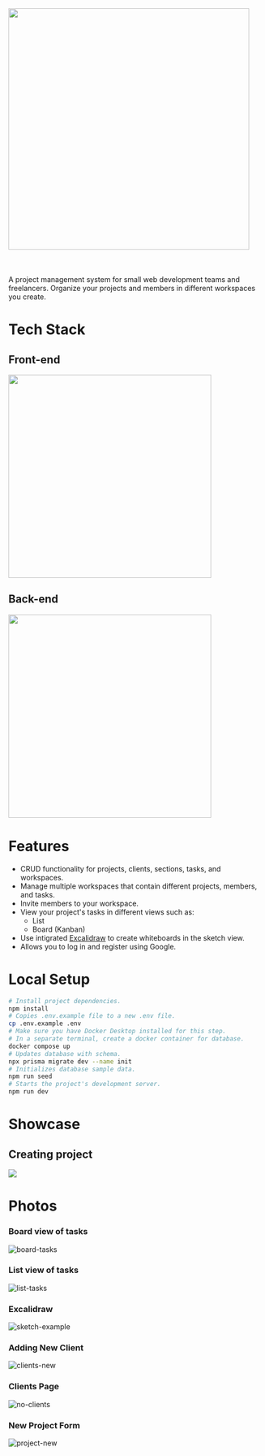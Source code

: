 <img src="https://github.com/jacobrdz77/selfwork/assets/70309225/da0b6a11-3cab-4ca5-b2a4-f3b6fa69bdfe" style="width:475px; margin-bottom:36px;"/>

A project management system for small web development teams and freelancers. Organize your projects and members in different workspaces you create.

# Tech Stack

## Front-end
<img src="https://skillicons.dev/icons?i=react,ts,nextjs,scss" style="width:400px"/>

## Back-end
<img src="https://skillicons.dev/icons?i=nodejs,ts,prisma" style="width:400px"/>

# Features

- CRUD functionality for projects, clients, sections, tasks, and workspaces.
- Manage multiple workspaces that contain different projects, members, and tasks.
- Invite members to your workspace.
- View your project's tasks in different views such as:
  - List
  - Board (Kanban)
- Use intigrated [Excalidraw](https://excalidraw.com/) to create whiteboards in the sketch view.
- Allows you to log in and register using Google.

# Local Setup
```sh
# Install project dependencies.
npm install
# Copies .env.example file to a new .env file.
cp .env.example .env   
# Make sure you have Docker Desktop installed for this step.
# In a separate terminal, create a docker container for database.
docker compose up
# Updates database with schema.
npx prisma migrate dev --name init
# Initializes database sample data.
npm run seed              
# Starts the project's development server.
npm run dev                               
```
# Showcase
## Creating project
<img id="creating-project" src="https://github.com/jacobrdz77/selfwork/assets/70309225/05bd4b80-57ad-4553-9b3b-8990432c7c5f" />

# Photos
### Board view of tasks
![board-tasks](https://github.com/jacobrdz77/selfwork/assets/70309225/8d2ed5ac-37ca-4aad-b6a6-86856fa38c3a)
### List view of tasks
![list-tasks](https://github.com/jacobrdz77/selfwork/assets/70309225/853e8d37-cfe8-4ad8-9a60-30c3721b3441)
### Excalidraw 
![sketch-example](https://github.com/jacobrdz77/selfwork/assets/70309225/d008b68c-1cc8-406c-ade0-13926f3c0c99)
### Adding New Client
![clients-new](https://github.com/jacobrdz77/selfwork/assets/70309225/408b9923-c151-454c-8544-3eab11c9a2dd)
### Clients Page
![no-clients](https://github.com/jacobrdz77/selfwork/assets/70309225/ed1b58d9-c735-4111-98c2-e5062d89669d)
### New Project Form
![project-new](https://github.com/jacobrdz77/selfwork/assets/70309225/d2b19bcc-7b2b-40f1-b18b-5ed20b998fcc)

